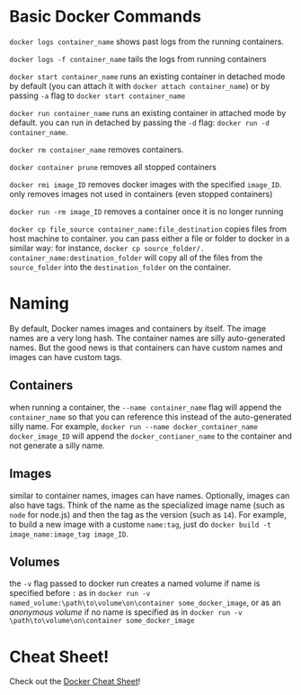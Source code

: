 # Basic Docker Commands
`docker logs container_name` shows past logs from the running containers.

`docker logs -f container_name` tails the logs from running containers

`docker start container_name` runs an existing container in detached mode by default (you can attach it with `docker attach container_name`) or by passing `-a` flag to `docker start container_name`

`docker run container_name` runs an existing container in attached mode by default. you can run in detached by passing the `-d` flag: `docker run -d container_name`.

`docker rm container_name` removes containers. 

`docker container prune` removes all stopped containers

`docker rmi image_ID` removes docker images with the specified `image_ID`. only removes images not used in containers (even stopped containers)

`docker run -rm image_ID` removes a container once it is no longer running

`docker cp file_source container_name:file_destination` copies files from host machine to container. you can pass either a file or folder to docker in a similar way: for instance, `docker cp source_folder/. container_name:destination_folder` will copy all of the files from the `source_folder` into the `destination_folder` on the container.

# Naming 
By default, Docker names images and containers by itself. The image names are a very long hash. The container names are silly auto-generated names. But the good news is that containers can have custom names and images can have custom tags. 

## Containers
when running a container, the `--name container_name` flag will append the `container_name` so that you can reference this instead of the auto-generated silly name. For example, `docker run --name docker_container_name docker_image_ID` will append the `docker_contianer_name` to the container and not generate a silly name.

## Images
similar to container names, images can have names. Optionally, images can also have tags. Think of the name as the specialized image name (such as `node` for node.js) and then the tag as the version (such as `14`). For example, to build a new image with a custome `name:tag`, just do `docker build -t image_name:image_tag image_ID`.

## Volumes
the `-v` flag passed to docker run creates a named volume if name is specified before `:` as in `docker run -v named_volume:\path\to\volume\on\container some_docker_image`, or as an *anonymous volume* if no name is specified as in  `docker run -v \path\to\volume\on\container some_docker_image`

# Cheat Sheet!
Check out the [Docker Cheat Sheet](./Cheat-Sheet-Images-Containers.pdf)!

